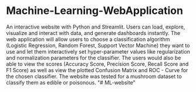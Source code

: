 # Machine-Learning-WebApplication

An interactive website with Python and Streamlit. Users can load, explore, visualize and interact with data, and generate dashboards instantly. The web application will allow users to choose a classification algorithm (Logistic Regression, Random Forest, Support Vector Machine) they want to use and let them interactively set hyper-parameter values like regularization and normalization parameters for the classifier.
The users would also be able to view the scores (Accuracy Score, Precision Score, Recall Score and F1 Score) as well as view the plotted Confusion Matrix and ROC - Curve for the chosen classifier. 
The website was tested for a mushroom dataset to classify them as edible or poisonous.
"# ML-website" 
